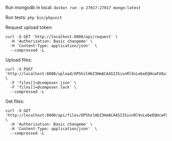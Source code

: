 Run mongodb in local: `docker run -p 27017:27017 mongo:latest`

Run tests: `php bin/phpunit`

Request upload token:

```
curl -X GET 'http://localhost:8000/api/request' \
  -H 'Authorization: Basic changeme' \
  -H 'Content-Type: application/json'  \
  --compressed -L
```

Upload files:

```
curl -X POST 'http://localhost:8000/upload/OP5hzlHbZ3HmACA4SI3SivnRl9sLe6eEQHcwFX0u1m9hPgfgY5OolQnRkoRsb0S0' \
  -F 'files[]=@composer.json' \
  -F 'files[]=@composer.lock' \
  --compressed -L
```

Get files:

```
curl -X GET 'http://localhost:8000/api/files/OP5hzlHbZ3HmACA4SI3SivnRl9sLe6eEQHcwFX0u1m9hPgfgY5OolQnRkoRsb0S0' \
  -H 'Authorization: Basic changeme' \
  -H 'Content-Type: application/json'  \
  --compressed -L
```